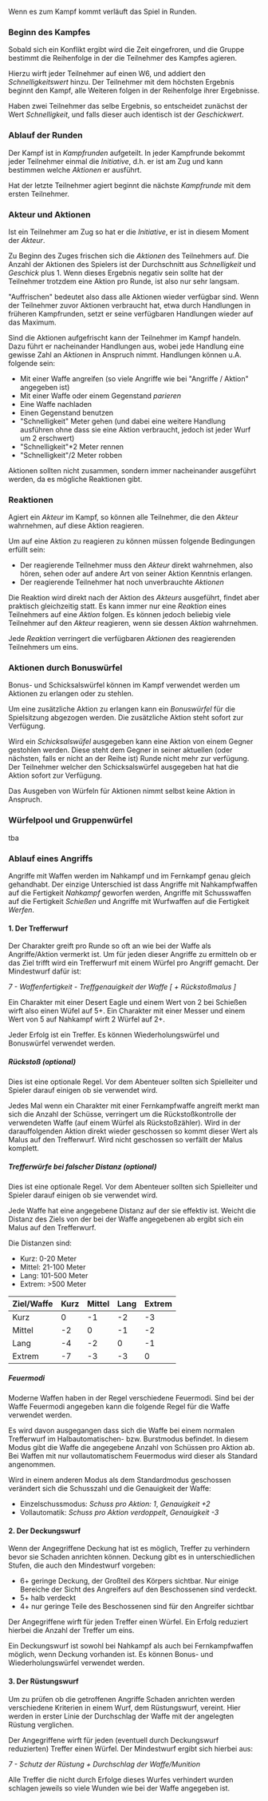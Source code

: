 Wenn es zum Kampf kommt verläuft das Spiel in Runden.

### Beginn des Kampfes

Sobald sich ein Konflikt ergibt wird die Zeit eingefroren, und die Gruppe bestimmt die Reihenfolge in der die Teilnehmer des Kampfes agieren. 

Hierzu wirft jeder Teilnehmer auf einen W6, und addiert den *Schnelligkeitswert* hinzu. Der Teilnehmer mit dem höchsten Ergebnis beginnt den Kampf, alle Weiteren folgen in der Reihenfolge ihrer Ergebnisse. 

Haben zwei Teilnehmer das selbe Ergebnis, so entscheidet zunächst der Wert *Schnelligkeit*, und falls dieser auch identisch ist der *Geschickwert*.


### Ablauf der Runden

Der Kampf ist in *Kampfrunden* aufgeteilt. In jeder Kampfrunde bekommt jeder Teilnehmer einmal die *Initiative*, d.h. er ist am Zug und kann bestimmen welche *Aktionen* er ausführt. 

Hat der letzte Teilnehmer agiert beginnt die nächste *Kampfrunde* mit dem ersten Teilnehmer. 


### Akteur und Aktionen

Ist ein Teilnehmer am Zug so hat er die *Initiative*, er ist in diesem Moment der *Akteur*.

Zu Beginn des Zuges frischen sich die *Aktionen* des Teilnehmers auf. Die Anzahl der Aktionen des Spielers ist der Durchschnitt aus *Schnelligkeit* und *Geschick* plus 1. Wenn dieses Ergebnis negativ sein sollte hat der Teilnehmer trotzdem eine Aktion pro Runde, ist also nur sehr langsam. 

"Auffrischen" bedeutet also dass alle Aktionen wieder verfügbar sind. Wenn der Teilnehmer zuvor Aktionen verbraucht hat, etwa durch Handlungen in früheren Kampfrunden, setzt er seine verfügbaren Handlungen wieder auf das Maximum.

Sind die Aktionen aufgefrischt kann der Teilnehmer im Kampf handeln. Dazu führt er nacheinander Handlungen aus, wobei jede Handlung eine gewisse Zahl an *Aktionen* in Anspruch nimmt. Handlungen können u.A. folgende sein:

* Mit einer Waffe angreifen (so viele Angriffe wie bei "Angriffe / Aktion" angegeben ist)
* Mit einer Waffe oder einem Gegenstand *parieren*
* Eine Waffe nachladen
* Einen Gegenstand benutzen
* "Schnelligkeit" Meter gehen (und dabei eine weitere Handlung ausführen ohne dass sie eine Aktion verbraucht, jedoch ist jeder Wurf um 2 erschwert)
* "Schnelligkeit"*2 Meter rennen
* "Schnelligkeit"/2 Meter robben

Aktionen sollten nicht zusammen, sondern immer nacheinander ausgeführt werden, da es mögliche Reaktionen gibt.

### Reaktionen

Agiert ein *Akteur* im Kampf, so können alle Teilnehmer, die den *Akteur* wahrnehmen, auf diese Aktion reagieren.

Um auf eine Aktion zu reagieren zu können müssen folgende Bedingungen erfüllt sein:

* Der reagierende Teilnehmer muss den *Akteur* direkt wahrnehmen, also hören, sehen oder auf andere Art von seiner Aktion Kenntnis erlangen.
* Der reagierende Teilnehmer hat noch unverbrauchte *Aktionen* 

Die Reaktion wird direkt nach der Aktion des *Akteurs* ausgeführt, findet aber praktisch gleichzeitig statt. Es kann immer nur eine *Reaktion* eines Teilnehmers auf eine *Aktion* folgen. Es können jedoch beliebig viele Teilnehmer auf den *Akteur* reagieren, wenn sie dessen *Aktion* wahrnehmen. 

Jede *Reaktion* verringert die verfügbaren *Aktionen* des reagierenden Teilnehmers um eins.

### Aktionen durch Bonuswürfel

Bonus- und Schicksalswürfel können im Kampf verwendet werden um Aktionen zu erlangen oder zu stehlen.

Um eine zusätzliche Aktion zu erlangen kann ein *Bonuswürfel* für die Spielsitzung abgezogen werden. Die zusätzliche Aktion steht sofort zur Verfügung. 

Wird ein *Schicksalswüfel* ausgegeben kann eine Aktion von einem Gegner gestohlen werden. Diese steht dem Gegner in seiner aktuellen (oder nächsten, falls er nicht an der Reihe ist) Runde nicht mehr zur verfügung. Der Teilnehmer welcher den Schicksalswürfel ausgegeben hat hat die Aktion sofort zur Verfügung.

Das Ausgeben von Würfeln für Aktionen nimmt selbst keine Aktion in Anspruch.


### Würfelpool und Gruppenwürfel

tba

### Ablauf eines Angriffs

Angriffe mit Waffen werden im Nahkampf und im Fernkampf genau gleich gehandhabt. Der einzige Unterschied ist dass Angriffe mit Nahkampfwaffen auf die Fertigkeit *Nahkampf* geworfen werden, Angriffe mit Schusswaffen auf die Fertigkeit *Schießen* und Angriffe mit Wurfwaffen auf die Fertigkeit *Werfen*.

#### 1. Der Trefferwurf

Der Charakter greift pro Runde so oft an wie bei der Waffe als Angriffe/Aktion vermerkt ist. Um für jeden dieser Angriffe zu ermitteln ob er das Ziel trifft wird ein Trefferwurf mit einem Würfel pro Angriff gemacht. Der Mindestwurf dafür ist:

*7 - Waffenfertigkeit - Treffgenauigkeit der Waffe [ + Rückstoßmalus ]*

Ein Charakter mit einer Desert Eagle und einem Wert von 2 bei Schießen wirft also einen Wüfel auf 5+. Ein Charakter mit einer Messer und einem Wert von 5 auf Nahkampf wirft 2 Würfel auf 2+. 

Jeder Erfolg ist ein Treffer. Es können Wiederholungswürfel und Bonuswürfel verwendet werden.

##### Rückstoß (optional)

Dies ist eine optionale Regel. Vor dem Abenteuer sollten sich Spielleiter und Spieler darauf einigen ob sie verwendet wird. 

Jedes Mal wenn ein Charakter mit einer Fernkampfwaffe angreift merkt man sich die Anzahl der Schüsse, verringert um die Rückstoßkontrolle der verwendeten Waffe (auf einem Würfel als Rückstoßzähler). Wird in der darauffolgenden Aktion direkt wieder geschossen so kommt dieser Wert als Malus auf den Trefferwurf. Wird nicht geschossen so verfällt der Malus komplett.

##### Trefferwürfe bei falscher Distanz (optional)

Dies ist eine optionale Regel. Vor dem Abenteuer sollten sich Spielleiter und Spieler darauf einigen ob sie verwendet wird. 

Jede Waffe hat eine angegebene Distanz auf der sie effektiv ist. Weicht die Distanz des Ziels von der bei der Waffe angegebenen ab ergibt sich ein Malus auf den Trefferwurf.

Die Distanzen sind:

* Kurz: 0-20 Meter
* Mittel: 21-100 Meter
* Lang: 101-500 Meter
* Extrem: >500 Meter

| Ziel/Waffe | Kurz | Mittel | Lang | Extrem |
| ---------- | ---- | ------ | ---- | ------ |
| Kurz       | 0    | -1     | -2   | -3     |
| Mittel     | -2   | 0      | -1   | -2     |
| Lang       | -4   | -2     | 0    | -1     |
| Extrem     | -7   | -3     | -3   | 0      |

##### Feuermodi

Moderne Waffen haben in der Regel verschiedene Feuermodi. Sind bei der Waffe Feuermodi angegeben kann die folgende Regel für die Waffe verwendet werden. 

Es wird davon ausgegangen dass sich die Waffe bei einem normalen Trefferwurf im Halbautomatischen- bzw. Burstmodus befindet. In diesem Modus gibt die Waffe die angegebene Anzahl von Schüssen pro Aktion ab. Bei Waffen mit nur vollautomatischem Feuermodus wird dieser als Standard angenommen. 

Wird in einem anderen Modus als dem Standardmodus geschossen verändert sich die Schusszahl und die Genauigkeit der Waffe:

* Einzelschussmodus: *Schuss pro Aktion: 1*, *Genauigkeit +2*
* Vollautomatik: *Schuss pro Aktion verdoppelt*, *Genauigkeit -3*

#### 2. Der Deckungswurf

Wenn der Angegriffene Deckung hat ist es möglich, Treffer zu verhindern bevor sie Schaden anrichten können. Deckung gibt es in unterschiedlichen Stufen, die auch den Mindestwurf vorgeben:

* 6+ geringe Deckung, der Großteil des Körpers sichtbar. Nur einige Bereiche der Sicht des Angreifers auf den Beschossenen sind verdeckt. 
* 5+ halb verdeckt
* 4+ nur geringe Teile des Beschossenen sind für den Angreifer sichtbar

Der Angegriffene wirft für jeden Treffer einen Würfel. Ein Erfolg reduziert hierbei die Anzahl der Treffer um eins.

Ein Deckungswurf ist sowohl bei Nahkampf als auch bei Fernkampfwaffen möglich, wenn Deckung vorhanden ist. Es können Bonus- und Wiederholungswürfel verwendet werden.

#### 3. Der Rüstungswurf

Um zu prüfen ob die getroffenen Angriffe Schaden anrichten werden verschiedene Kriterien in einem Wurf, dem Rüstungswurf, vereint.
Hier werden in erster Linie der Durchschlag der Waffe mit der angelegten Rüstung verglichen. 

Der Angegriffene wirft für jeden (eventuell durch Deckungswurf reduzierten) Treffer einen Würfel. Der Mindestwurf ergibt sich
hierbei aus:

*7 - Schutz der Rüstung + Durchschlag der Waffe/Munition*

Alle Treffer die nicht durch Erfolge dieses Wurfes verhindert wurden schlagen jeweils so viele Wunden wie bei der Waffe angegeben ist.
